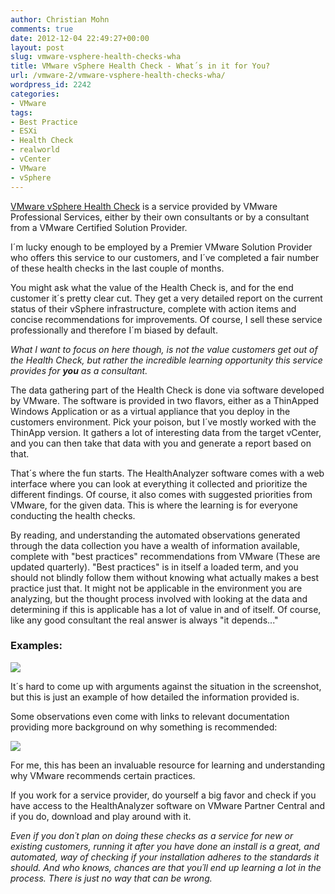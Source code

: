 ```yaml
---
author: Christian Mohn
comments: true
date: 2012-12-04 22:49:27+00:00
layout: post
slug: vmware-vsphere-health-checks-wha
title: VMware vSphere Health Check - What´s in it for You?
url: /vmware-2/vmware-vsphere-health-checks-wha/
wordpress_id: 2242
categories:
- VMware
tags:
- Best Practice
- ESXi
- Health Check
- realworld
- vCenter
- VMware
- vSphere
---
```




[VMware vSphere Health Check](http://www.vmware.com/files/pdf/services/consserv-vmware-vsphere-health-check-datasheet.pdf) is a service provided by VMware Professional Services, either by their own consultants or by a consultant from a VMware Certified Solution Provider.

I´m lucky enough to be employed by a Premier VMware Solution Provider who offers this service to our customers, and I´ve completed a fair number of these health checks in the last couple of months.

You might ask what the value of the Health Check is, and for the end customer it´s pretty clear cut. They get a very detailed report on the current status of their vSphere infrastructure, complete with action items and concise recommendations for improvements. Of course, I sell these service professionally and therefore I´m biased by default.

_What I want to focus on here though, is not the value customers get out of the Health Check, but rather the incredible learning opportunity this service provides for **you** as a consultant._

The data gathering part of the Health Check is done via software developed by VMware. The software is provided in two flavors, either as a ThinApped Windows Application or as a virtual appliance that you deploy in the customers environment. Pick your poison, but I´ve mostly worked with the ThinApp version. It gathers a lot of interesting data from the target vCenter, and you can then take that data with you and generate a report based on that.

That´s where the fun starts. The HealthAnalyzer software comes with a web interface where you can look at everything it collected and prioritize the different findings. Of course, it also comes with suggested priorities from VMware, for the given data. This is where the learning is for everyone conducting the health checks.

By reading, and understanding the automated observations generated through the data collection you have a wealth of information available, complete with "best practices" recommendations from VMware (These are updated quarterly). "Best practices" is in itself a loaded term, and you should not blindly follow them without knowing what actually makes a best practice just that. It might not be applicable in the environment you are analyzing, but the thought process involved with looking at the data and determining if this is applicable has a lot of value in and of itself. Of course, like any good consultant the real answer is always "it depends..."


### Examples:
[![](http://vninja.net/wordpress/wp-content/uploads/2012/12/HealthCheck1-300x160.png)](http://vninja.net/wordpress/wp-content/uploads/2012/12/HealthCheck1.png)


It´s hard to come up with arguments against the situation in the screenshot, but this is just an example of how detailed the information provided is.

Some observations even come with links to relevant documentation providing more background on why something is recommended:

[![](http://vninja.net/wordpress/wp-content/uploads/2012/12/HealthCheck2-300x146.png)](http://vninja.net/wordpress/wp-content/uploads/2012/12/HealthCheck2.png)

For me, this has been an invaluable resource for learning and understanding why VMware recommends certain practices.

If you work for a service provider, do yourself a big favor and check if you have access to the HealthAnalyzer software on VMware Partner Central and if you do, download and play around with it.

_Even if you don´t plan on doing these checks as a service for new or existing customers, running it after you have done an install is a great, and automated, way of checking if your installation adheres to the standards it should. And who knows, chances are that you´ll end up learning a lot in the process. There is just no way that can be wrong._




